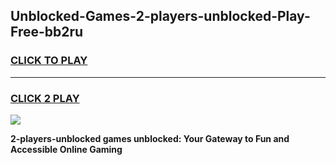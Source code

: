 
## Unblocked-Games-2-players-unblocked-Play-Free-bb2ru
<h3>
<a href="https://premium76.site?title=2-players-unblocked&ref=24M">CLICK TO PLAY</a></h3>
<hr>

<h3>
<a href="https://premium76.site?title=2-players-unblocked&ref=24M">CLICK 2 PLAY</a>
  
</h3>

<a href="https://premium76.site?title=2-players-unblocked&ref=24M"><img src="https://clearcache.store/games.png"></a>


**2-players-unblocked games unblocked: Your Gateway to Fun and Accessible Online Gaming**
